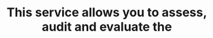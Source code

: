 ---
layout: all-exams
title: "This service allows you to assess, audit and evaluate the "
blurb: "CloudWatch monitors your resources, CloudTrail audits user account activity, and AWS Config allows you to assess, audit and evaluate the configurations of"
quid: 235
---